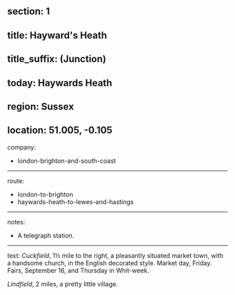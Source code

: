section: 1
----
title: Hayward's Heath
----
title_suffix: (Junction)
----
today: Haywards Heath
----
region: Sussex
----
location: 51.005, -0.105
----
company:
- london-brighton-and-south-coast
----
route:
- london-to-brighton
- haywards-heath-to-lewes-and-hastings
----
notes:
- A telegraph station.
----
text: *Cuckfield*, 1½ mile to the right, a pleasantly situated market town, with a handsome church, in the English decorated style. Market day, Friday. Fairs, September 16, and Thursday in Whit-week.

*Lindfield*, 2 miles, a pretty little village.

